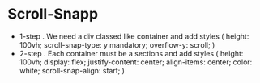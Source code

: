 # Scroll-Snapp

+ 1-step . We need a div classed like container and add styles (
  height: 100vh;
  scroll-snap-type: y mandatory;
  overflow-y: scroll;
) 
+ 2-step . Each container must be a sections and add styles (
  height: 100vh;
  display: flex;
  justify-content: center;
  align-items: center;
  color: white;
  scroll-snap-align: start;
)
